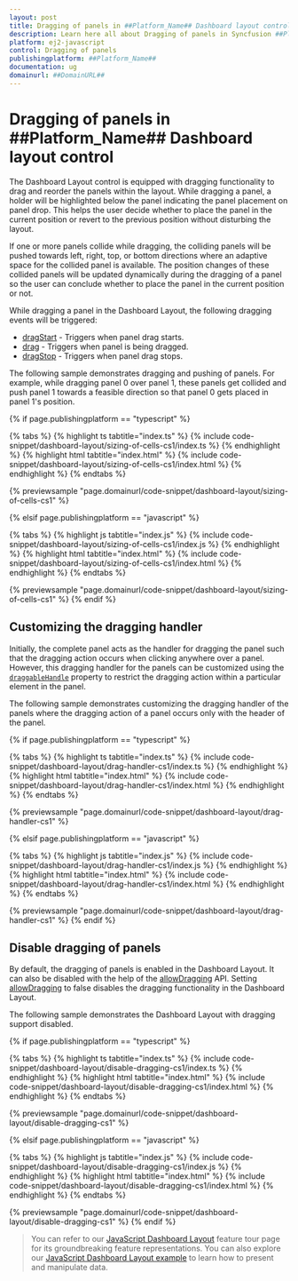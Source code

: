 ```yaml
---
layout: post
title: Dragging of panels in ##Platform_Name## Dashboard layout control | Syncfusion
description: Learn here all about Dragging of panels in Syncfusion ##Platform_Name## Dashboard layout control of Syncfusion Essential JS 2 and more.
platform: ej2-javascript
control: Dragging of panels
publishingplatform: ##Platform_Name##
documentation: ug
domainurl: ##DomainURL##
---
```


# Dragging of panels in ##Platform_Name## Dashboard layout control

The Dashboard Layout control is equipped with dragging functionality to drag and reorder the panels within the layout. While dragging a panel, a holder will be highlighted below the panel indicating the panel placement on panel drop. This helps the user decide whether to place the panel in the current position or revert to the previous position without disturbing the layout.

If one or more panels collide while dragging, the colliding panels will be pushed towards left, right, top, or bottom directions where an adaptive space for the collided panel is available. The position changes of these collided panels will be updated dynamically during the dragging of a panel so the user can conclude whether to place the panel in the current position or not.

While dragging a panel in the Dashboard Layout, the following dragging events will be triggered:
  * [dragStart](../../api/dashboard-layout/#dragstart) - Triggers when panel drag starts.
  * [drag](../../api/dashboard-layout/#drag) - Triggers when panel is being dragged.
  * [dragStop](../../api/dashboard-layout/#dragstop) - Triggers when panel drag stops.

The following sample demonstrates dragging and pushing of panels. For example, while dragging panel 0 over panel 1, these panels get collided and push panel 1 towards a feasible direction so that panel 0 gets placed in panel 1's position.

{% if page.publishingplatform == "typescript" %}

 {% tabs %}
{% highlight ts tabtitle="index.ts" %}
{% include code-snippet/dashboard-layout/sizing-of-cells-cs1/index.ts %}
{% endhighlight %}
{% highlight html tabtitle="index.html" %}
{% include code-snippet/dashboard-layout/sizing-of-cells-cs1/index.html %}
{% endhighlight %}
{% endtabs %}
        
{% previewsample "page.domainurl/code-snippet/dashboard-layout/sizing-of-cells-cs1" %}

{% elsif page.publishingplatform == "javascript" %}

{% tabs %}
{% highlight js tabtitle="index.js" %}
{% include code-snippet/dashboard-layout/sizing-of-cells-cs1/index.js %}
{% endhighlight %}
{% highlight html tabtitle="index.html" %}
{% include code-snippet/dashboard-layout/sizing-of-cells-cs1/index.html %}
{% endhighlight %}
{% endtabs %}

{% previewsample "page.domainurl/code-snippet/dashboard-layout/sizing-of-cells-cs1" %}
{% endif %}

## Customizing the dragging handler

Initially, the complete panel acts as the handler for dragging the panel such that the dragging action occurs when clicking anywhere over a panel. However, this dragging handler for the panels can be customized using the [`draggableHandle`](../../api/dashboard-layout/#draggablehandle) property to restrict the dragging action within a particular element in the panel.

The following sample demonstrates customizing the dragging handler of the panels where the dragging action of a panel occurs only with the header of the panel.

{% if page.publishingplatform == "typescript" %}

 {% tabs %}
{% highlight ts tabtitle="index.ts" %}
{% include code-snippet/dashboard-layout/drag-handler-cs1/index.ts %}
{% endhighlight %}
{% highlight html tabtitle="index.html" %}
{% include code-snippet/dashboard-layout/drag-handler-cs1/index.html %}
{% endhighlight %}
{% endtabs %}
        
{% previewsample "page.domainurl/code-snippet/dashboard-layout/drag-handler-cs1" %}

{% elsif page.publishingplatform == "javascript" %}

{% tabs %}
{% highlight js tabtitle="index.js" %}
{% include code-snippet/dashboard-layout/drag-handler-cs1/index.js %}
{% endhighlight %}
{% highlight html tabtitle="index.html" %}
{% include code-snippet/dashboard-layout/drag-handler-cs1/index.html %}
{% endhighlight %}
{% endtabs %}

{% previewsample "page.domainurl/code-snippet/dashboard-layout/drag-handler-cs1" %}
{% endif %}

## Disable dragging of panels

By default, the dragging of panels is enabled in the Dashboard Layout. It can also be disabled with the help of the [allowDragging](../../api/dashboard-layout/#allowdragging) API. Setting [allowDragging](../../api/dashboard-layout/#allowdragging) to false disables the dragging functionality in the Dashboard Layout.

The following sample demonstrates the Dashboard Layout with dragging support disabled.

{% if page.publishingplatform == "typescript" %}

 {% tabs %}
{% highlight ts tabtitle="index.ts" %}
{% include code-snippet/dashboard-layout/disable-dragging-cs1/index.ts %}
{% endhighlight %}
{% highlight html tabtitle="index.html" %}
{% include code-snippet/dashboard-layout/disable-dragging-cs1/index.html %}
{% endhighlight %}
{% endtabs %}
        
{% previewsample "page.domainurl/code-snippet/dashboard-layout/disable-dragging-cs1" %}

{% elsif page.publishingplatform == "javascript" %}

{% tabs %}
{% highlight js tabtitle="index.js" %}
{% include code-snippet/dashboard-layout/disable-dragging-cs1/index.js %}
{% endhighlight %}
{% highlight html tabtitle="index.html" %}
{% include code-snippet/dashboard-layout/disable-dragging-cs1/index.html %}
{% endhighlight %}
{% endtabs %}

{% previewsample "page.domainurl/code-snippet/dashboard-layout/disable-dragging-cs1" %}
{% endif %}

> You can refer to our [JavaScript Dashboard Layout](https://www.syncfusion.com/javascript-ui-controls/js-dashboard-layout) feature tour page for its groundbreaking feature representations. You can also explore our [JavaScript Dashboard Layout example](https://ej2.syncfusion.com/demos/#/material/dashboard-layout/default.html) to learn how to present and manipulate data.